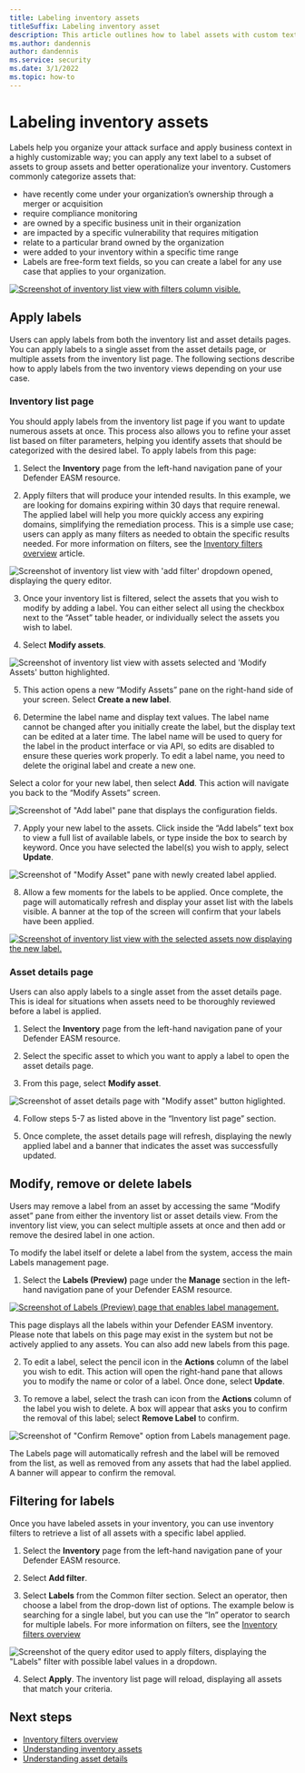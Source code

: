 ```yaml
---
title: Labeling inventory assets 
titleSuffix: Labeling inventory asset
description: This article outlines how to label assets with custom text values of a user's choice for improved categorization and operationalization of their inventory data. 
ms.author: dandennis
author: dandennis
ms.service: security
ms.date: 3/1/2022
ms.topic: how-to
---
```


# Labeling inventory assets 

Labels help you organize your attack surface and apply business context in a highly customizable way; you can apply any text label to a subset of assets to group assets and better operationalize your inventory. Customers commonly categorize assets that:  

- have recently come under your organization’s ownership through a merger or acquisition  
- require compliance monitoring 
- are owned by a specific business unit in their organization 
- are impacted by a specific vulnerability that requires mitigation 
- relate to a particular brand owned by the organization  
- were added to your inventory within a specific time range  
- Labels are free-form text fields, so you can create a label for any use case that applies to your organization. 

[![Screenshot of inventory list view with filters column visible.](media/labels-1a.png)](media/labels-1a.png#lightbox)



## Apply labels 

Users can apply labels from both the inventory list and asset details pages.  You can apply labels to a single asset from the asset details page, or multiple assets from the inventory list page. The following sections describe how to apply labels from the two inventory views depending on your use case.  

### Inventory list page  

You should apply labels from the inventory list page if you want to update numerous assets at once. This process also allows you to refine your asset list based on filter parameters, helping you identify assets that should be categorized with the desired label. To apply labels from this page:  

1. Select the **Inventory** page from the left-hand navigation pane of your Defender EASM resource.  

2. Apply filters that will produce your intended results. In this example, we are looking for domains expiring within 30 days that require renewal. The applied label will help you more quickly access any expiring domains, simplifying the remediation process. This is a simple use case; users can apply as many filters as needed to obtain the specific results needed. For more information on filters, see the [Inventory filters overview](inventory-filters.md) article. 

![Screenshot of inventory list view with 'add filter' dropdown opened, displaying the query editor.](media/labels-2.png)

3. Once your inventory list is filtered, select the assets that you wish to modify by adding a label. You can either select all using the checkbox next to the “Asset” table header, or individually select the assets you wish to label.  
 
4. Select **Modify assets**. 

![Screenshot of inventory list view with assets selected and 'Modify Assets' button highlighted.](media/labels-3.png)

5. This action opens a new “Modify Assets” pane on the right-hand side of your screen.  Select **Create a new label**. 

6. Determine the label name and display text values. The label name cannot be changed after you initially create the label, but the display text can be edited at a later time. The label name will be used to query for the label in the product interface or via API, so edits are disabled to ensure these queries work properly. To edit a label name, you need to delete the original label and create a new one.  
 
Select a color for your new label, then select **Add**. This action will navigate you back to the “Modify Assets” screen. 

![Screenshot of "Add label" pane that displays the configuration fields.](media/labels-4.png)


7. Apply your new label to the assets. Click inside the “Add labels” text box to view a full list of available labels, or type inside the box to search by keyword. Once you have selected the label(s) you wish to apply, select **Update**. 

![Screenshot of "Modify Asset" pane with newly created label applied.](media/labels-5.png)

8. Allow a few moments for the labels to be applied. Once complete, the page will automatically refresh and display your asset list with the labels visible. A banner at the top of the screen will confirm that your labels have been applied.  

[![Screenshot of inventory list view with the selected assets now displaying the new label.](media/labels-6.png)](media/labels-6.png#lightbox)


### Asset details page 

Users can also apply labels to a single asset from the asset details page. This is ideal for situations when assets need to be thoroughly reviewed before a label is applied.  
 

1. Select the **Inventory** page from the left-hand navigation pane of your Defender EASM resource. 
 
2. Select the specific asset to which you want to apply a label to open the asset details page. 
 
3. From this page, select **Modify asset**. 

![Screenshot of asset details page with "Modify asset" button higlighted.](media/labels-7a.png)

4. Follow steps 5-7 as listed above in the “Inventory list page” section.  

5. Once complete, the asset details page will refresh, displaying the newly applied label and a banner that indicates the asset was successfully updated.  


## Modify, remove or delete labels

Users may remove a label from an asset by accessing the same “Modify asset” pane from either the inventory list or asset details view.  From the inventory list view, you can select multiple assets at once and then add or remove the desired label in one action.  

To modify the label itself or delete a label from the system, access the main Labels management page.  
 

1. Select the **Labels (Preview)** page under the **Manage** section in the left-hand navigation pane of your Defender EASM resource.

[![Screenshot of Labels (Preview) page that enables label management.](media/labels-8a.png)](media/labels-8a.png#lightbox)

This page displays all the labels within your Defender EASM inventory. Please note that labels on this page may exist in the system but not be actively applied to any assets. You can also add new labels from this page.  

2. To edit a label, select the pencil icon in the **Actions** column of the label you wish to edit.  This action will open the right-hand pane that allows you to modify the name or color of a label. Once done, select **Update**.  

3. To remove a label, select the trash can icon from the **Actions** column of the label you wish to delete. A box will appear that asks you to confirm the removal of this label; select **Remove Label** to confirm.  

![Screenshot of "Confirm Remove" option from Labels management page.](media/labels-9a.png)

 
 
The Labels page will automatically refresh and the label will be removed from the list, as well as removed from any assets that had the label applied. A banner will appear to confirm the removal.  


## Filtering for labels 

Once you have labeled assets in your inventory, you can use inventory filters to retrieve a list of all assets with a specific label applied.  


1. Select the **Inventory** page from the left-hand navigation pane of your Defender EASM resource.  

2. Select **Add filter**.  
 
3. Select **Labels** from the Common filter section. Select an operator, then choose a label from the drop-down list of options. The example below is searching for a single label, but you can use the “In” operator to search for multiple labels. For more information on filters, see the [Inventory filters overview](inventory-filters.md)

![Screenshot of the query editor used to apply filters, displaying the "Labels" filter with possible label values in a dropdown.](media/labels-10.png)

4. Select **Apply**. The inventory list page will reload, displaying all assets that match your criteria.  



## Next steps  

- [Inventory filters overview](inventory-filters.md)
- [Understanding inventory assets](understanding-inventory-assets.md) 
- [Understanding asset details](understanding-asset-details.md)


